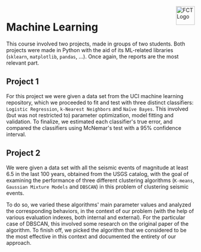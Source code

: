 <img src="https://i.imgur.com/L0NLajX.png" alt="FCT Logo" align="right" height="50" />

# Machine Learning

This course involved two projects, made in groups of two students. Both projects were made in Python with the aid of its ML-related libraries (```sklearn```, ```matplotlib```, ```pandas```, ...). Once again, the reports are the most relevant part.

## Project 1
For this project we were given a data set from the UCI machine learning repository, which we proceeded to fit and test with three distinct classifiers: ```Logistic Regression```, ```k-Nearest Neighbors``` and ```Naïve Bayes```. This involved (but was not restricted to) parameter optimization, model fitting and validation. To finalize, we estimated each classifier's true error, and compared the classifiers using McNemar's test with a 95% confidence interval.

## Project 2
We were given a data set with all the seismic events of magnitude at least 6.5 in the last 100 years, obtained from the USGS catalog, with the goal of examining the performance of three different clustering algorithms (```K-means```, ```Gaussian Mixture Models``` and ```DBSCAN```) in this problem of clustering seismic events.

To do so, we varied these algorithms' main parameter values and analyzed the corresponding behaviors, in the context of our problem (with the help of various evaluation indexes, both internal and external). For the particular case of DBSCAN, this involved some research on the original paper of the algorithm. To finish off, we picked the algorithm that we considered to be the most effective in this context and documented the entirety of our approach.
